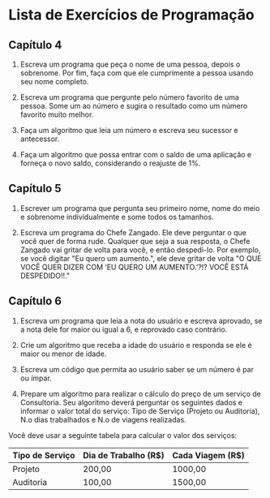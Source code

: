 # Lista de Exercícios de Programação

## Capítulo 4

1. Escreva um programa que peça o nome de uma pessoa, depois o
sobrenome. Por fim, faça com que ele cumprimente a pessoa usando seu
nome completo.

2. Escreva um programa que pergunte pelo número favorito de uma pessoa. Some um ao número e sugira o resultado como um número favorito muito melhor.

3. Faça um algoritmo que leia um número e escreva seu sucessor e antecessor.

4. Faça um algoritmo que possa entrar com o saldo de uma aplicação e forneça o novo saldo, considerando o reajuste de 1%.

## Capítulo 5

1. Escrever um programa que pergunta seu primeiro nome, nome do meio e sobrenome individualmente e some todos os tamanhos.

2. Escreva um programa do Chefe Zangado. Ele deve perguntar o que você quer de forma rude. Qualquer que seja a sua resposta, o Chefe Zangado vai gritar de volta para você, e então despedi-lo. Por exemplo, se você digitar "Eu quero um aumento.", ele deve gritar de volta "O QUE VOCÊ QUER DIZER COM ‘EU QUERO UM AUMENTO.’?!? VOCÊ ESTÁ DESPEDIDO!!."

## Capítulo 6

1. Escreva um programa que leia a nota do usuário e escreva aprovado, se a nota dele for maior ou igual a 6, e reprovado caso contrário.

2. Crie um algoritmo que receba a idade do usuário e responda se ele é maior ou menor de idade.

3. Escreva um código que permita ao usuário saber se um número é par ou ímpar.

4. Prepare um algoritmo para realizar o cálculo do preço de um serviço de Consultoria. Seu algoritmo deverá perguntar os seguintes dados e informar o valor total do serviço: Tipo de Serviço (Projeto ou Auditoria), N.o dias trabalhados e N.o de viagens realizadas.

Você deve usar a seguinte tabela para calcular o valor dos serviços:

Tipo de Serviço | Dia de Trabalho (R$) | Cada Viagem (R$)
------------ | ------------- | -------------
Projeto | 200,00 | 1000,00
Auditoria | 100,00 | 1500,00

